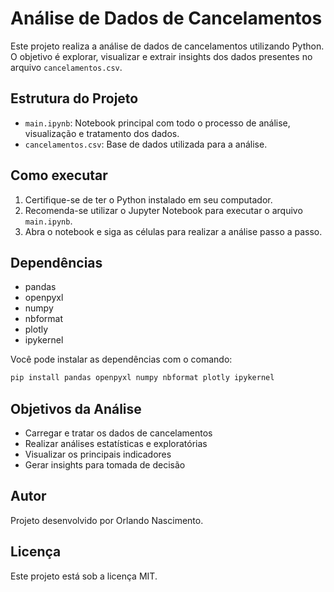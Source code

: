 # Análise de Dados de Cancelamentos

Este projeto realiza a análise de dados de cancelamentos utilizando Python. O objetivo é explorar, visualizar e extrair insights dos dados presentes no arquivo `cancelamentos.csv`.

## Estrutura do Projeto

- `main.ipynb`: Notebook principal com todo o processo de análise, visualização e tratamento dos dados.
- `cancelamentos.csv`: Base de dados utilizada para a análise.

## Como executar

1. Certifique-se de ter o Python instalado em seu computador.
2. Recomenda-se utilizar o Jupyter Notebook para executar o arquivo `main.ipynb`.
3. Abra o notebook e siga as células para realizar a análise passo a passo.

## Dependências

- pandas
- openpyxl
- numpy
- nbformat
- plotly
- ipykernel

Você pode instalar as dependências com o comando:

```bash
pip install pandas openpyxl numpy nbformat plotly ipykernel
```

## Objetivos da Análise

- Carregar e tratar os dados de cancelamentos
- Realizar análises estatísticas e exploratórias
- Visualizar os principais indicadores
- Gerar insights para tomada de decisão

## Autor

Projeto desenvolvido por Orlando Nascimento.

## Licença

Este projeto está sob a licença MIT.
